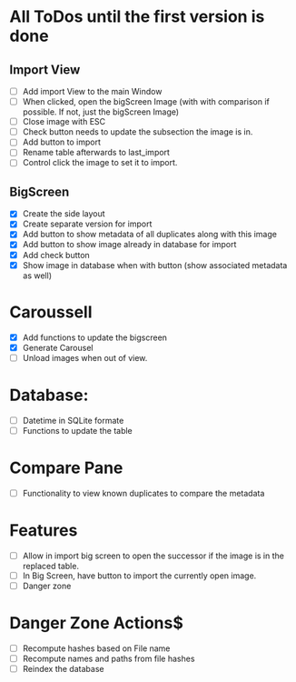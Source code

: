 # All ToDos until the first version is done

## Import View
- [ ] Add import View to the main Window
- [ ] When clicked, open the bigScreen Image (with with comparison if possible. If not, just the bigScreen Image)
- [ ] Close image with ESC
- [ ] Check button needs to update the subsection the image is in.
- [ ] Add button to import
- [ ] Rename table afterwards to last_import
- [ ] Control click the image to set it to import.

## BigScreen
- [X] Create the side layout
- [X] Create separate version for import
- [X] Add button to show metadata of all duplicates along with this image
- [X] Add button to show image already in database for import
- [X] Add check button 
- [X] Show image in database when with button (show associated metadata as well)

# Caroussell
- [X] Add functions to update the bigscreen
- [X] Generate Carousel
- [ ] Unload images when out of view.

# Database:
- [ ] Datetime in SQLite formate
- [ ] Functions to update the table

# Compare Pane
- [ ] Functionality to view known duplicates to compare the metadata

# Features
- [ ] Allow in import big screen to open the successor if the image is in the replaced table.
- [ ] In Big Screen, have button to import the currently open image.
- [ ] Danger zone

# Danger Zone Actions$
- [ ] Recompute hashes based on File name
- [ ] Recompute names and paths from file hashes
- [ ] Reindex the database